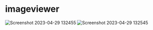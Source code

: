 # imageviewer

![Screenshot 2023-04-29 132455](https://user-images.githubusercontent.com/84309740/235291723-827861ad-ca7b-4768-9c14-f6f67c6f0084.png)
![Screenshot 2023-04-29 132545](https://user-images.githubusercontent.com/84309740/235291729-6a72285c-69e1-4f73-a605-f6eb836be7ec.png)
